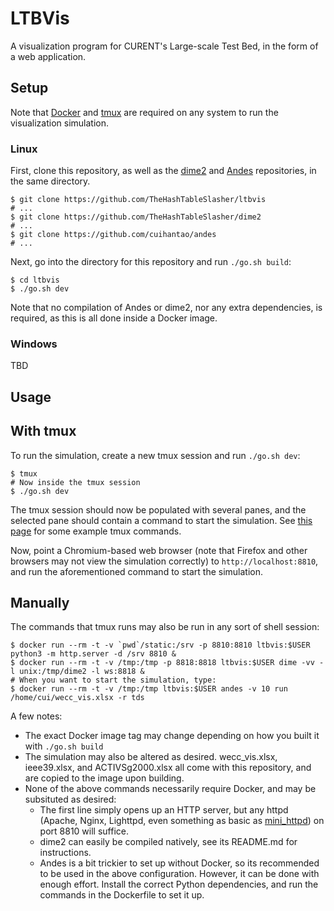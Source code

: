 # LTBVis

A visualization program for CURENT's Large-scale Test Bed, in the form of a web application. 

## Setup

Note that [Docker](https://www.docker.com/products/docker-desktop) and [tmux](https://tmux.github.io/) are required on any system to run the visualization simulation.

### Linux

First, clone this repository, as well as the [dime2](https://github.com/TheHashTableSlasher/dime2) and [Andes](https://github.com/cuihantao/andes) repositories, in the same directory.

```
$ git clone https://github.com/TheHashTableSlasher/ltbvis
# ...
$ git clone https://github.com/TheHashTableSlasher/dime2
# ...
$ git clone https://github.com/cuihantao/andes
# ...
```

Next, go into the directory for this repository and run `./go.sh build`:

```
$ cd ltbvis
$ ./go.sh dev
```

Note that no compilation of Andes or dime2, nor any extra dependencies, is required, as this is all done inside a Docker image.

### Windows

TBD

## Usage

## With tmux

To run the simulation, create a new tmux session and run `./go.sh dev`:

```
$ tmux
# Now inside the tmux session
$ ./go.sh dev
```

The tmux session should now be populated with several panes, and the selected pane should contain a command to start the simulation. See [this page](https://tmuxcheatsheet.com/) for some example tmux commands.

Now, point a Chromium-based web browser (note that Firefox and other browsers may not view the simulation correctly) to `http://localhost:8810`, and run the aforementioned command to start the simulation.

## Manually

The commands that tmux runs may also be run in any sort of shell session:

```
$ docker run --rm -t -v `pwd`/static:/srv -p 8810:8810 ltbvis:$USER python3 -m http.server -d /srv 8810 &
$ docker run --rm -t -v /tmp:/tmp -p 8818:8818 ltbvis:$USER dime -vv -l unix:/tmp/dime2 -l ws:8818 &
# When you want to start the simulation, type:
$ docker run --rm -t -v /tmp:/tmp ltbvis:$USER andes -v 10 run /home/cui/wecc_vis.xlsx -r tds
```

A few notes:
* The exact Docker image tag may change depending on how you built it with `./go.sh build`
* The simulation may also be altered as desired. wecc_vis.xlsx, ieee39.xlsx, and ACTIVSg2000.xlsx all come with this repository, and are copied to the image upon building.
* None of the above commands necessarily require Docker, and may be subsituted as desired:
  - The first line simply opens up an HTTP server, but any httpd (Apache, Nginx, Lighttpd, even something as basic as [mini_httpd](http://www.acme.com/software/mini_httpd/)) on port 8810 will suffice.
  - dime2 can easily be compiled natively, see its README.md for instructions.
  - Andes is a bit trickier to set up without Docker, so its recommended to be used in the above configuration. However, it can be done with enough effort. Install the correct Python dependencies, and run the commands in the Dockerfile to set it up.

